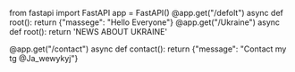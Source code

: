 from fastapi import FastAPI
app = FastAPI()
@app.get("/defolt")
async def root():
    return {"massege": "Hello Everyone"}
@app.get("/Ukraine")
async def root():
    return 'NEWS ABOUT UKRAINE'

@app.get("/contact")
async def contact():
    return {"message": "Contact my tg @Ja_wewykyj"}
